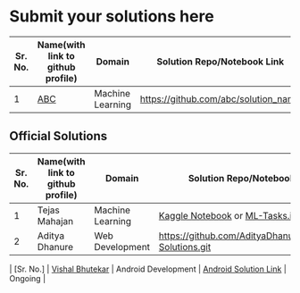 # Submit your solutions here

Sr. No. | Name(with link to github profile) | Domain                 | Solution Repo/Notebook Link           | Status
--------|-----------------------------------|------------------------|---------------------------------------|------------
1       | [ABC](https://github.com/abc)     | Machine Learning       | https://github.com/abc/solution_name  | Ongoing


## Official Solutions

Sr. No. | Name(with link to github profile) | Domain                 | Solution Repo/Notebook Link           | Status
--------|-----------------------------------|------------------------|---------------------------------------|------------
1       | Tejas Mahajan                     | Machine Learning       | [Kaggle Notebook](https://www.kaggle.com/code/tejas242/datacorp-sol) or [ML-Tasks.ipynb](official-solutions/ML.ipynb)  | Official
2       | Aditya Dhanure                    | Web Development        | https://github.com/AdityaDhanure/October-Solutions.git | Official

| [Sr. No.] | [Vishal Bhutekar](https://github.com/vishal-bhutekar21) | Android Development | [Android Solution Link](https://github.com/vishal-bhutekar21/C3-Club-Task-AndroidSolutions) | Ongoing |

